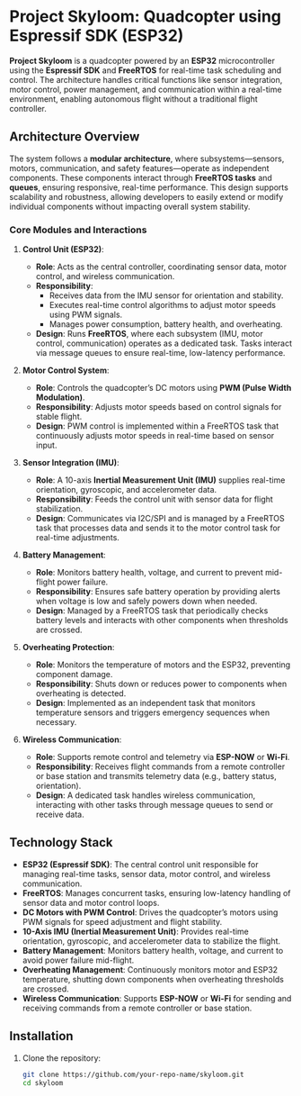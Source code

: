 # Project Skyloom: Quadcopter using Espressif SDK (ESP32)

**Project Skyloom** is a quadcopter powered by an **ESP32** microcontroller using the **Espressif SDK** and **FreeRTOS** for real-time task scheduling and control. The architecture handles critical functions like sensor integration, motor control, power management, and communication within a real-time environment, enabling autonomous flight without a traditional flight controller.

## Architecture Overview

The system follows a **modular architecture**, where subsystems—sensors, motors, communication, and safety features—operate as independent components. These components interact through **FreeRTOS tasks** and **queues**, ensuring responsive, real-time performance. This design supports scalability and robustness, allowing developers to easily extend or modify individual components without impacting overall system stability.

### Core Modules and Interactions

1. **Control Unit (ESP32)**:
   - **Role**: Acts as the central controller, coordinating sensor data, motor control, and wireless communication.
   - **Responsibility**: 
     - Receives data from the IMU sensor for orientation and stability.
     - Executes real-time control algorithms to adjust motor speeds using PWM signals.
     - Manages power consumption, battery health, and overheating.
   - **Design**: Runs **FreeRTOS**, where each subsystem (IMU, motor control, communication) operates as a dedicated task. Tasks interact via message queues to ensure real-time, low-latency performance.

2. **Motor Control System**:
   - **Role**: Controls the quadcopter’s DC motors using **PWM (Pulse Width Modulation)**.
   - **Responsibility**: Adjusts motor speeds based on control signals for stable flight.
   - **Design**: PWM control is implemented within a FreeRTOS task that continuously adjusts motor speeds in real-time based on sensor input.

3. **Sensor Integration (IMU)**:
   - **Role**: A 10-axis **Inertial Measurement Unit (IMU)** supplies real-time orientation, gyroscopic, and accelerometer data.
   - **Responsibility**: Feeds the control unit with sensor data for flight stabilization.
   - **Design**: Communicates via I2C/SPI and is managed by a FreeRTOS task that processes data and sends it to the motor control task for real-time adjustments.

4. **Battery Management**:
   - **Role**: Monitors battery health, voltage, and current to prevent mid-flight power failure.
   - **Responsibility**: Ensures safe battery operation by providing alerts when voltage is low and safely powers down when needed.
   - **Design**: Managed by a FreeRTOS task that periodically checks battery levels and interacts with other components when thresholds are crossed.

5. **Overheating Protection**:
   - **Role**: Monitors the temperature of motors and the ESP32, preventing component damage.
   - **Responsibility**: Shuts down or reduces power to components when overheating is detected.
   - **Design**: Implemented as an independent task that monitors temperature sensors and triggers emergency sequences when necessary.

6. **Wireless Communication**:
   - **Role**: Supports remote control and telemetry via **ESP-NOW** or **Wi-Fi**.
   - **Responsibility**: Receives flight commands from a remote controller or base station and transmits telemetry data (e.g., battery status, orientation).
   - **Design**: A dedicated task handles wireless communication, interacting with other tasks through message queues to send or receive data.

## Technology Stack

- **ESP32 (Espressif SDK)**: The central control unit responsible for managing real-time tasks, sensor data, motor control, and wireless communication.
- **FreeRTOS**: Manages concurrent tasks, ensuring low-latency handling of sensor data and motor control loops.
- **DC Motors with PWM Control**: Drives the quadcopter’s motors using PWM signals for speed adjustment and flight stability.
- **10-Axis IMU (Inertial Measurement Unit)**: Provides real-time orientation, gyroscopic, and accelerometer data to stabilize the flight.
- **Battery Management**: Monitors battery health, voltage, and current to avoid power failure mid-flight.
- **Overheating Management**: Continuously monitors motor and ESP32 temperature, shutting down components when overheating thresholds are crossed.
- **Wireless Communication**: Supports **ESP-NOW** or **Wi-Fi** for sending and receiving commands from a remote controller or base station.

## Installation

1. Clone the repository:
   ```bash
   git clone https://github.com/your-repo-name/skyloom.git
   cd skyloom
